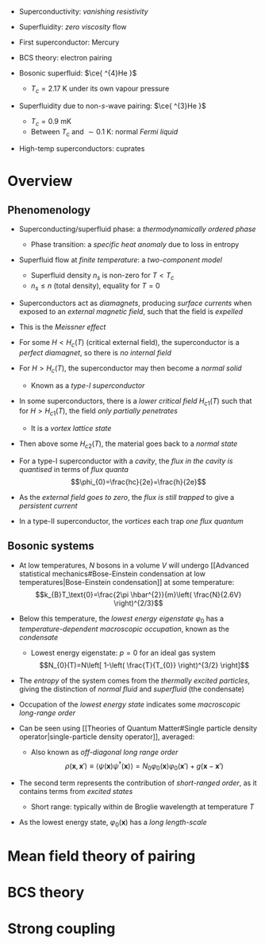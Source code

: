 - Superconductivity: _vanishing resistivity_
- Superfluidity: _zero viscosity_ flow

- First superconductor: Mercury
- BCS theory: electron pairing
- Bosonic superfluid: $\ce{ ^{4}He }$
	- $T_{c}=2.17\text{ K}$ under its own vapour pressure
- Superfluidity due to non-$s$-wave pairing: $\ce{ ^{3}He }$
	- $T_{c}=0.9\text{ mK}$
	- Between $T_{c}$ and $\sim 0.1 \text{ K}$: normal _Fermi liquid_
- High-temp superconductors: cuprates

# Overview
## Phenomenology
- Superconducting/superfluid phase: a _thermodynamically ordered phase_
	- Phase transition: a _specific heat anomaly_ due to loss in entropy

- Superfluid flow at _finite temperature_: a _two-component model_
	- Superfluid density $n_s$ is non-zero for $T<T_{c}$
	- $n_{s}\leq n$ (total density), equality for $T=0$

- Superconductors act as _diamagnets_, producing _surface currents_ when exposed to an _external magnetic field_, such that the field is _expelled_
- This is the _Meissner effect_
- For some $H<H_{c}(T)$ (critical external field), the superconductor is a _perfect diamagnet_, so there is _no internal field_
- For $H>H_{c}(T)$, the superconductor may then become a _normal solid_
	- Known as a _type-I superconductor_

- In some superconductors, there is a _lower critical field_ $H_{c1}(T)$ such that for $H>H_{c1}(T)$, the field _only partially penetrates_
	- It is a _vortex lattice state_
- Then above some $H_{c2}(T)$, the material goes back to a _normal state_

- For a type-I superconductor with a _cavity_, the _flux in the cavity is quantised_ in terms of _flux quanta_
$$\phi_{0}=\frac{hc}{2e}=\frac{h}{2e}$$
- As the _external field goes to zero_, the _flux is still trapped_ to give a _persistent current_
- In a type-II superconductor, the _vortices_ each trap _one flux quantum_

## Bosonic systems
- At low temperatures, $N$ bosons in a volume $V$ will undergo [[Advanced statistical mechanics#Bose-Einstein condensation at low temperatures|Bose-Einstein condensation]] at some temperature:
$$k_{B}T_\text{0}=\frac{2\pi \hbar^{2}}{m}\left( \frac{N}{2.6V} \right)^{2/3}$$
- Below this temperature, the _lowest energy eigenstate_ $\varphi_{0}$ has a _temperature-dependent macroscopic occupation_, known as the _condensate_
	- Lowest energy eigenstate: $p=0$ for an ideal gas system
$$N_{0}(T)=N\left[ 1-\left( \frac{T}{T_{0}} \right)^{3/2} \right]$$
- The _entropy_ of the system comes from the _thermally excited particles_, giving the distinction of _normal fluid_ and _superfluid_ (the condensate)

- Occupation of the _lowest energy state_ indicates some _macroscopic long-range order_
- Can be seen using [[Theories of Quantum Matter#Single particle density operator|single-particle density operator]], averaged:
	- Also known as _off-diagonal long range order_
$$\rho(\boldsymbol{x},\boldsymbol{x}')\equiv \langle \psi(\boldsymbol{x})\psi ^{\dagger}(\boldsymbol{x}) \rangle = N_{0}\varphi_{0}(\boldsymbol{x})\varphi_{0}(\boldsymbol{x}')+g(\boldsymbol{x}-\boldsymbol{x}')$$
- The second term represents the contribution of _short-ranged order_, as it contains terms from _excited states_
	- Short range: typically within de Broglie wavelength at temperature $T$
- As the lowest energy state, $\varphi_{0}(\boldsymbol{x})$ has a _long length-scale_

# Mean field theory of pairing

# BCS theory

# Strong coupling
